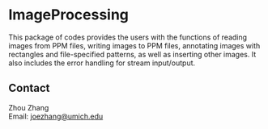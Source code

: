 # ImageProcessing
This package of codes provides the users with the functions of reading images from PPM files, writing images to PPM files, 
annotating images with rectangles and file-specified patterns, as well as inserting other images. 
It also includes the error handling for stream input/output.

## Contact
Zhou Zhang\
Email: joezhang@umich.edu
